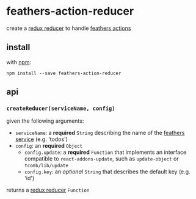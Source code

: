 # feathers-action-reducer

create a [redux reducer](http://redux.js.org/docs/basics/Reducers.html) to handle [feathers actions](https://github.com/ahdinosaur/feathers-action-creators)

## install

with [npm](https://npmjs.com):

```shell
npm install --save feathers-action-reducer
```

## api

### `createReducer(serviceName, config)`

given the following arguments:

- `serviceName`: a **required** `String` describing the name of the [feathers service](http://feathersjs.com/docs/#toc10) (e.g. 'todos')
- `config`: an **required** `Object`
  - `config.update`: a **required** `Function` that implements an interface compatible to `react-addons-update`, such as `update-object` or `tcomb/lib/update`
  - `config.key`: an *optional* `String` that describes the default key (e.g. 'id')

returns a [redux reducer](http://redux.js.org/docs/basics/Reducers.html) `Function`
